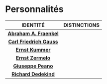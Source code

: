 # Personnalités

|IDENTITÉ|DISTINCTIONS|
|:--:|:--|
|[**Abraham A. Fraenkel**](https://fr.wikipedia.org/wiki/Abraham_Adolf_Fraenkel)||
|[**Carl Friedrich Gauss**](https://fr.wikipedia.org/wiki/Carl_Friedrich_Gauss)||
|[**Ernst Kummer**](https://fr.wikipedia.org/wiki/Ernst_Kummer)||
|[**Ernst Zermelo**](https://fr.wikipedia.org/wiki/Ernst_Zermelo)||
|[**Giuseppe Peano**](https://fr.wikipedia.org/wiki/Giuseppe_Peano)||
|[**Richard Dedekind**](https://fr.wikipedia.org/wiki/Richard_Dedekind)||
